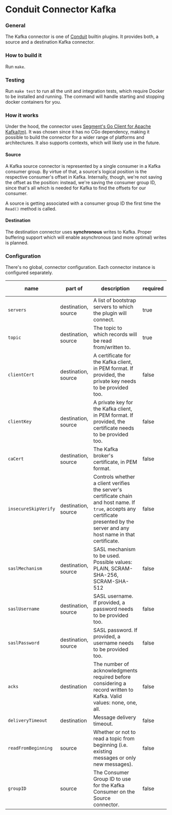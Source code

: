 # Conduit Connector Kafka

### General

The Kafka connector is one of [Conduit](https://github.com/ConduitIO/conduit) builtin plugins. It provides both, a
source and a destination Kafka connector.

### How to build it

Run `make`.

### Testing

Run `make test` to run all the unit and integration tests, which require Docker to be installed and running. The command
will handle starting and stopping docker containers for you.

### How it works

Under the hood, the connector uses [Segment's Go Client for Apache Kafka(tm)](https://github.com/segmentio/kafka-go). It
was chosen since it has no CGo dependency, making it possible to build the connector for a wider range of platforms and
architectures. It also supports contexts, which will likely use in the future.

#### Source

A Kafka source connector is represented by a single consumer in a Kafka consumer group. By virtue of that, a source's
logical position is the respective consumer's offset in Kafka. Internally, though, we're not saving the offset as the
position: instead, we're saving the consumer group ID, since that's all which is needed for Kafka to find the offsets
for our consumer.

A source is getting associated with a consumer group ID the first time the `Read()` method is called.

#### Destination

The destination connector uses **synchronous** writes to Kafka. Proper buffering support which will enable asynchronous
(and more optimal) writes is planned.

### Configuration

There's no global, connector configuration. Each connector instance is configured separately.

| name                 | part of             | description                                                                                                                                                                        | required | default value |
|----------------------|---------------------|------------------------------------------------------------------------------------------------------------------------------------------------------------------------------------|----------|---------------|
| `servers`            | destination, source | A list of bootstrap servers to which the plugin will connect.                                                                                                                      | true     |               |
| `topic`              | destination, source | The topic to which records will be read from/written to.                                                                                                                           | true     |               |
| `clientCert`         | destination, source | A certificate for the Kafka client, in PEM format. If provided, the private key needs to be provided too.                                                                          | false    |               |
| `clientKey`          | destination, source | A private key for the Kafka client, in PEM format. If provided, the certificate needs to be provided too.                                                                          | false    |               |
| `caCert`             | destination, source | The Kafka broker's certificate, in PEM format.                                                                                                                                     | false    |               |
| `insecureSkipVerify` | destination, source | Controls whether a client verifies the server's certificate chain and host name. If `true`, accepts any certificate presented by the server and any host name in that certificate. | false    | `false`       |
| `saslMechanism`      | destination, source | SASL mechanism to be used. Possible values: PLAIN, SCRAM-SHA-256, SCRAM-SHA-512                                                                                                    | false    | `PLAIN`       |
| `saslUsername`       | destination, source | SASL username. If provided, a password needs to be provided too.                                                                                                                   | false    |               |
| `saslPassword`       | destination, source | SASL password. If provided, a username needs to be provided too.                                                                                                                   | false    |               |
| `acks`               | destination         | The number of acknowledgments required before considering a record written to Kafka. Valid values: none, one, all.                                                                 | false    | `all`         |
| `deliveryTimeout`    | destination         | Message delivery timeout.                                                                                                                                                          | false    | `10s`         |
| `readFromBeginning`  | source              | Whether or not to read a topic from beginning (i.e. existing messages or only new messages).                                                                                       | false    | `false`       |
| `groupID`            | source              | The Consumer Group ID to use for the Kafka Consumer on the Source connector.                                                                                                       | false    |               |

